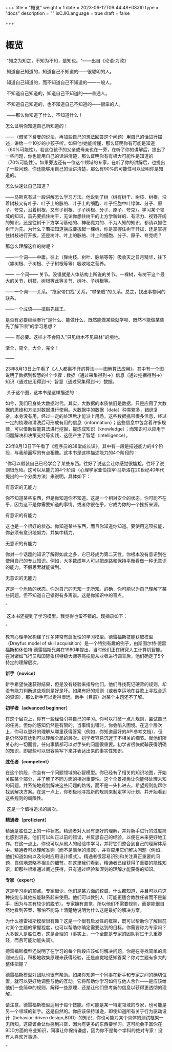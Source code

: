 +++
title = "概览"
weight = 1
date = 2023-06-12T09:44:48+08:00
type = "docs"
description = ""
isCJKLanguage = true
draft = false

+++

# 概览



​	"知之为知之，不知为不知，是知也。"——出自《论语·为政》

​	知道自己知道的，知道自己不知道的——很聪明的人。

​	知道自己知道的，而不知道自己不知道的——一般人。

​	不知道自己知道的，知道自己不知道的——普通人。

​	不知道自己知道的，也不知道自己不知道的——很笨的人。

​		——那么你知道了什么，不知道什么！



怎么证明你知道自己所知道的！

——（借鉴下费曼的说法，再加些自己的想法回答这个问题）用自己的话进行描述，讲给一个10岁的小孩子听，如果他/她能听懂，那么证明你有可能是知道（60%可能性）。若这位孩子的父亲或母亲也在一旁，在听了你的讲解后，提出了一些问题，你也能用自己的话讲清楚，那么证明你有有极大可能性是知道的（70%可能性）。如果旁边还有一位这个领域的专家，在听了你的讲解后，也提出了一些问题，你还能够用自己的话讲清楚，那么有90%的可能性可以证明你是知道的。



怎么快速让自己知道？

——马斯克有过一段讲解怎么学习方法。他说到了树（树有树干、树枝、树根，沿着树枝又有叶子、叶子上的脉络、叶子上的细胞、叶子细胞中叶绿体、分子、原子、夸克，沿着树根，又有子树根、子子树根、分子、原子、夸克）。学习某个领域的知识，首先要抓住树干，无论你想往树干的上方学新鲜的、有活力、视野开阔的知识，还是往树干下方学习基础的、神秘魔力的、不为人知的知识，都请以抓住树干为先。为什么？若把知道换成要拔起一棵树，你是掌握住树干开拔，还是掌握住树枝进行开拔，还是树叶、叶上的脉络、叶上的细胞、分子、原子、夸克呢？

那怎么理解这样的树呢？

——一个词——中庸。往上（靠树枝、树叶、脉络等等）吸收天之日月精华，往下（靠树根、子树根、子子树根等等）吸收地之营养。

—— 一个词—— 关节。没错就是人体结构上所说的关节。一棵树，有树干这个最大的关节，树枝、树根等此等关节、树叶、子树根等。

——一个词——关系。“拖家带口找”关系，“攀亲戚”的关系。总之，找出事物间的联系。

——一个成语——擒贼先擒王。



是否有必要继续奉行"是什么、能做什么、既然能做某些就学呗、既然不能做某些先了解下呗"的学习思想？

—— 有必要。这样才不会陷入"只见树木不见森林"的境地。



渐全，简全，大全，完全！

—— 



​	23年8月13日上午看了《人人都离不开的算法——图解算法应用》。其中有一个图说明了数据到智慧的4个步骤：数据（通过采集得到->）信息（通过挖掘得到->）知识（通过应用得到->）智慧（通过采集得到->）数据。

​	关于这个图，这本书是这样描述的：

​	如今，我们已身处大数据时代。其实，大数据的本质依旧是数据，只是应用了大数据的思维和方法对数据进行使用。大数据中的数据（data）种类繁多，错综复杂，本身没有用，经过一定的处理后才能派上用场。这些数据携带很多信息，经过一定的梳理和清洗后可形成有用的信息（information）；这些信息中包含着许多规律，可以借助智能算法进行挖掘，提炼成知识（knowledge）；而知识可以应用于问题解决和决策支持等实践，这便产生了智慧（intelligence）。

23年8月13日下午看了《程序员的38堂成长课》。其中有一段是描述能力的4个阶段，与我前面写的有点相像。这本书是这样描述能力的4个阶段的：

​	“你可以假装自己已经学会了某些东西。往好了说这会让你感觉很尴尬，往坏了说则很危险。这可以从能力的4个阶段（心理学家亚伯拉罕·马斯洛在20世纪40年代提出的一个分类方法）来说明。具体如下：

有意识的无能力

​	你不知道某些东西，但是你知道你不知道。这是一个相对安全的状态。你可能不在乎，因为这不是你需要知道的事情。或者你很在乎，它成为你的一个挫折来源。

有意识的有能力

​	这也是一个很好的状态。你知道某些东西，而且你知道你知道。要使用这项技能，你必须有意识地努力，并集中精力。

无意识的有能力

​	你对一个话题的知识了解得如此之多，它已经成为第二天性。你根本没有意识到在使用自己的专业知识。例如，大多数成年人可以把走路和保持平衡看做一种无意识的能力，不假思索就能做到。

无意识的无能力

​	这是一个危险的状态。你对自己的无知一无所知。的确，你可能以为自己理解了某些问题，但不知道自己错得有多离谱。这是你知识中的盲点。

”

​	这本书还提到了学习模型。我觉得也蛮不错的。现摘录如下：

“

​	教育心理学家构建了许多非常有启发性的学习模型。德雷福斯技能获取模型（Dreyfus model of skill acquisition）是一个特别有趣的例子，由斯图尔特·德雷福斯和休伯特·德雷福斯兄弟在1980年提出，当时他们正在研究人工计算机智能。在对诸如飞行员和国际象棋特级大师等高技能从业者进行调查后，他们确定了5个特定的理解层次。

**新手（novice）**

​	新手希望快速获得结果，但是没有经验来指导他们。他们寻找死记硬背的规则，却没有能力判断这些规则是好是坏。如果有好的规则（或者幸运地在谷歌上寻找合适的资源），那么新手可以走得很远。新手（目前）对某个主题还不了解。

**初学者（advanced beginner）**

​	在这个层次上，你有一些经验引导自己的学习。你可以打破一点儿规则，尝试自己的任务。但你的感知仍然是有限的，当事情出错时，你会陷入困境。在这个层次上，你可以更好的理解从哪里获得答案（例如，你知道最好的API参考文档），但是仍然没有达到可以理解全局的层次。初学者容易沉迷于不相关的细节。就他们所关心的一切而言，任何事情都可以对手头的问题很重要。初学者很快就鞥获得明确的知识，即那些可以很容易写下来并表达出来的事实性知识。

**胜任者（competent）**

​	在这个阶段，你会有一个问题领域的心智模型。你已经有了相关的知识地图，开始关联某个部分，并了解了不同方面的相对重要性。这个全景视角让你能够处理未知的问题，并系统地规划解决这些问题的路线，而不是一头扎进去，希望规则能帮你找到解决方案。在这一点上，你积极地寻找新的规则来制定学习计划，并开始看到这些规则的局限性。

​	这是一个值得追求的层次。

**精通者（proficient）**

​	精通是胜任之上的一种状态。精通者对大局有更好的理解，并对新手进行的过度简化感到沮丧。他们可以纠正以前的错误，并反思自己的经验，以便在未来更好地工作。在这一点上，你也可以从他人的经验中学习，并将它们整合到自己的理解体系中。精通者可以理解准则（而不是简单的规则），并将应用它们解决问题（例如，他们知道如何以及何时应用设计模式）。精通者很容易识别和关注真正重要的问题，自信地忽略不相关的细节。在这里我们看到，精通者已经获得了重要的隐性知识，即那些很难通过阐述获得，只有通过经验和深刻的理解才能获得的知识。

**专家（expert）**

​	这是学习树的顶点。专家很少。他们是某方面的权威，什么都知道，并且可以将这种技能与其他技能联系起来使用。他们可以教别人（可能更适合教胜任者而不是新手，因为与其有较少的脱节）。专家拥有直觉，所以他们不需要规则，而是能很自然地看到答案，哪怕不能马上清楚地说明为什么这是最好的解决方案。

​	为什么德雷福斯模型很有趣？这是一个很有启发性的框架，既可以帮助你了解目前对某个主题的掌握程度，也可以帮助你确定需要达到的目标。你需要称为专家吗？大多数人是胜任者，这是合理的（事实上，一个全部是专家的团队将过于头重脚轻，而且可能功能失调）。

​	德雷福斯模型还说明了在学习的每个阶段应该如何解决问题。你是在寻找简单的规则来应用，积极地收集原理来获得经验，还是直觉地感知答案？你对主题有多大的整体把握？

​	德雷福斯模型对团队也很有帮助。如果你知道一个同事在新手和专家之间的确切位置，就可以更好地调整与他的互动。它将帮助你学习如何与他人合作——是应该给他们一些简单的规则，解释一些原理，还是让他们思考新的信息以获得更透彻的理解。

​	请注意，德雷福斯模型适用于每个技能。你可能是某一特定领域的专家，也可能是另一个领域的新手。这是自然的。你应该保持谦逊，即使知道所有关于行为驱动设计（behavior-driven design,BDD）的知识，你也可能对某个具体的测试框架一无所知。这应该会让你感到兴奋，因为有更多的东西要学习。这可能会丰富你在BDD方面的专业知识，同事让你保持谦虚，因为你不是每个学科的绝对专家！没有人喜欢万事通。

”

